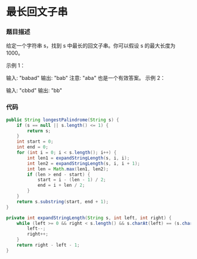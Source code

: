 最长回文子串
===

### 题目描述
给定一个字符串 s，找到 s 中最长的回文子串。你可以假设 s 的最大长度为 1000。

示例 1：

输入: "babad"
输出: "bab"
注意: "aba" 也是一个有效答案。
示例 2：

输入: "cbbd"
输出: "bb"
### 代码
```java
public String longestPalindrome(String s) {
    if (s == null || s.length() <= 1) {
        return s;
    }
    int start = 0;
    int end = 0;
    for (int i = 0; i < s.length(); i++) {
        int len1 = expandStringLength(s, i, i);
        int len2 = expandStringLength(s, i, i + 1);
        int len = Math.max(len1, len2);
        if (len > end - start) {
            start = i - (len - 1) / 2;
            end = i + len / 2;
        }
    }
    return s.substring(start, end + 1);
}

private int expandStringLength(String s, int left, int right) {
    while (left >= 0 && right < s.length() && s.charAt(left) == (s.charAt(right))) {
        left--;
        right++;
    }
    return right - left - 1;
}
```
